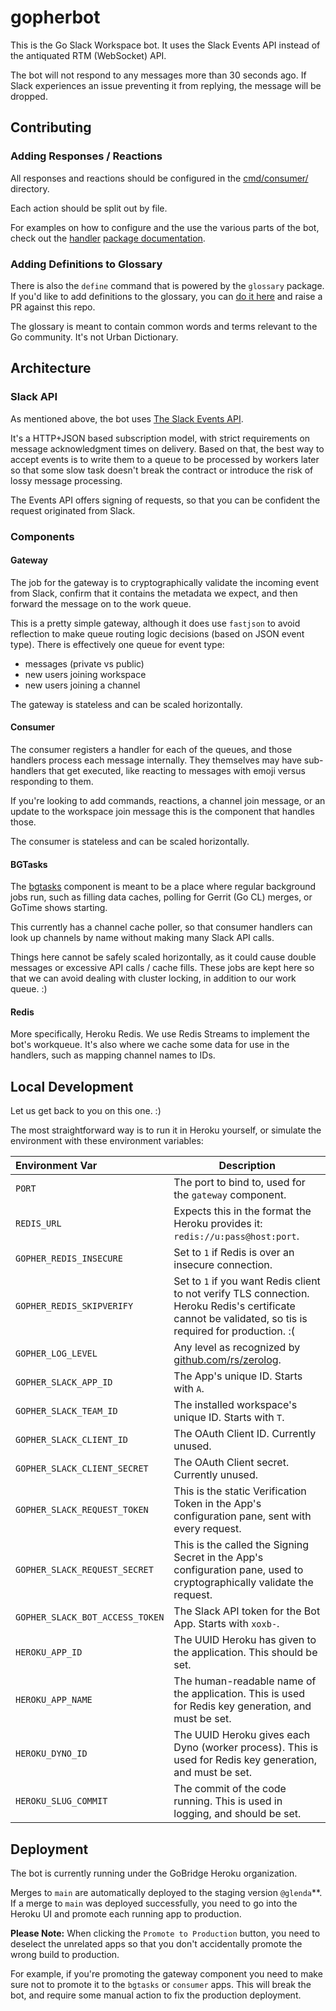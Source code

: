 # gopherbot

This is the Go Slack Workspace bot. It uses the Slack Events API instead of the antiquated RTM (WebSocket)
API.

The bot will not respond to any messages more than 30 seconds ago.
If Slack experiences an issue preventing it from replying, the message will be dropped.

## Contributing

### Adding Responses / Reactions

All responses and reactions should be configured in the
[cmd/consumer/](https://github.com/gobridge/gopherbot/tree/main/cmd/consumer)
directory.

Each action should be split out by file.

For examples on how to configure and the use the various parts of the bot,
check out the [handler](handler) [package documentation](https://pkg.go.dev/github.com/gobridge/gopherbot/handler).

### Adding Definitions to Glossary

There is also the `define` command that is powered by the `glossary` package. If
you'd like to add definitions to the glossary, you can [do it here](https://github.com/gobridge/gopherbot/blob/main/glossary/terms.go#L5)
and raise a PR against this repo.

The glossary is meant to contain common words and terms relevant to the Go
community. It's not Urban Dictionary.

## Architecture

### Slack API

As mentioned above, the bot uses [The Slack Events API](https://api.slack.com/events-api).

It's a HTTP+JSON based subscription model, with strict requirements on message
acknowledgment times on delivery. Based on that, the best way to accept events
is to write them to a queue to be processed by workers later so that some slow
task doesn't break the contract or introduce the risk of lossy message processing.

The Events API offers signing of requests, so that you can be confident the
request originated from Slack.

### Components

#### Gateway

The job for the gateway is to cryptographically validate the incoming event from
Slack, confirm that it contains the metadata we expect, and then forward the
message on to the work queue.

This is a pretty simple gateway, although it does use `fastjson` to avoid
reflection to make queue routing logic decisions (based on JSON event type).
There is effectively one queue for event type:

- messages (private vs public)
- new users joining workspace
- new users joining a channel

The gateway is stateless and can be scaled horizontally.

#### Consumer

The consumer registers a handler for each of the queues, and those handlers
process each message internally. They themselves may have sub-handlers that get
executed, like reacting to messages with emoji versus responding to them.

If you're looking to add commands, reactions, a channel join message, or an
update to the workspace join message this is the component that handles those.

The consumer is stateless and can be scaled horizontally.

#### BGTasks

The [bgtasks](cmd/bgtasks) component is meant to be a place where regular background
jobs run, such as filling data caches, polling for Gerrit (Go CL) merges, or GoTime
shows starting. 

This currently has a channel cache poller, so that consumer handlers can look up
channels by name without making many Slack API calls.

Things here cannot be safely scaled horizontally, as it could cause double
messages or excessive API calls / cache fills. These jobs are kept here so that
we can avoid dealing with cluster locking, in addition to our work queue. :)

#### Redis
More specifically, Heroku Redis. We use Redis Streams to implement the bot's
workqueue. It's also where we cache some data for use in the handlers, such as
mapping channel names to IDs.

## Local Development
Let us get back to you on this one. :)

The most straightforward way is to run it in Heroku yourself, or simulate the
environment with these environment variables:

| Environment Var                 | Description                                                                                                                                             |
| :--------------                 | -----------                                                                                                                                             |
| `PORT`                          | The port to bind to, used for the `gateway` component.                                                                                                  |
| `REDIS_URL`                     | Expects this in the format the Heroku provides it: `redis://u:pass@host:port`.                                                                          |
| `GOPHER_REDIS_INSECURE`         | Set to `1` if Redis is over an insecure connection.                                                                                                     |
| `GOPHER_REDIS_SKIPVERIFY`       | Set to `1` if you want Redis client to not verify TLS connection. Heroku Redis's certificate cannot be validated, so tis is required for production. :( |
| `GOPHER_LOG_LEVEL`              | Any level as recognized by [github.com/rs/zerolog](https://github.com/rs/zerolog).                                                                      |
| `GOPHER_SLACK_APP_ID`           | The App's unique ID. Starts with `A`.                                                                                                                   |
| `GOPHER_SLACK_TEAM_ID`          | The installed workspace's unique ID. Starts with `T`.                                                                                                   |
| `GOPHER_SLACK_CLIENT_ID`        | The OAuth Client ID. Currently unused.                                                                                                                  |
| `GOPHER_SLACK_CLIENT_SECRET`    | The OAuth Client secret. Currently unused.                                                                                                              |
| `GOPHER_SLACK_REQUEST_TOKEN`    | This is the static Verification Token in the App's configuration pane, sent with every request.                                                         |
| `GOPHER_SLACK_REQUEST_SECRET`   | This is the called the Signing Secret in the App's configuration pane, used to cryptographically validate the request.                                  |
| `GOPHER_SLACK_BOT_ACCESS_TOKEN` | The Slack API token for the Bot App. Starts with `xoxb-`.                                                                                               |
| `HEROKU_APP_ID`                 | The UUID Heroku has given to the application. This should be set.                                                                                       |
| `HEROKU_APP_NAME`               | The human-readable name of the application. This is used for Redis key generation, and must be set.                                                     |
| `HEROKU_DYNO_ID`                | The UUID Heroku gives each Dyno (worker process). This is used for Redis key generation, and must be set.                                               |
| `HEROKU_SLUG_COMMIT`            | The commit of the code running. This is used in logging, and should be set.                                                                             |

## Deployment

The bot is currently running under the GoBridge Heroku organization.

Merges to `main` are automatically deployed to the staging version `@glenda`**.
If a  merge to `main` was deployed successfully, you need to go into
the Heroku UI and promote each running app to production.

**Please Note:** When clicking the `Promote to Production` button,
you need to deselect the unrelated apps so that you don't accidentally
promote the wrong build to production.

For example, if you're promoting the gateway component you need to make
sure not to promote it to the `bgtasks` or `consumer` apps.
This will break the bot, and require some manual action to fix the
production deployment.
